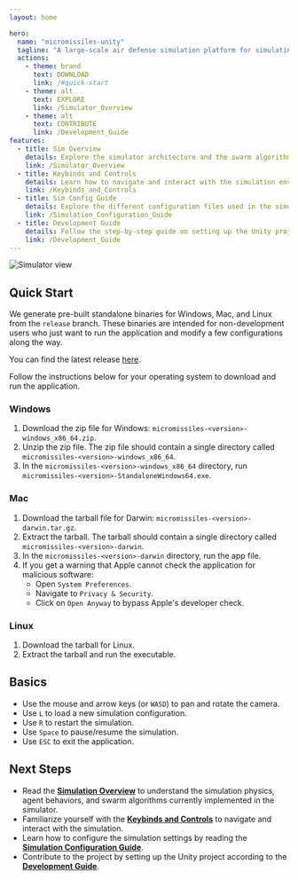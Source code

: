 ```yaml
---
layout: home

hero:
  name: "micromissiles-unity"
  tagline: "A large-scale air defense simulation platform for simulating swarm-on-swarm engagements with hierarchical interceptors and micromissiles"
  actions:
    - theme: brand
      text: DOWNLOAD
      link: /#quick-start
    - theme: alt
      text: EXPLORE
      link: /Simulator_Overview
    - theme: alt
      text: CONTRIBUTE
      link: /Development_Guide
features:
  - title: Sim Overview
    details: Explore the simulator architecture and the swarm algorithms currently implemented in the simulator.
    link: /Simulator_Overview
  - title: Keybinds and Controls
    details: Learn how to navigate and interact with the simulation environment using your keyboard and mouse.
    link: /Keybinds_and_Controls
  - title: Sim Config Guide
    details: Explore the different configuration files used in the simulation and how to modify them to customize your engagement scenarios.
    link: /Simulation_Configuration_Guide
  - title: Development Guide
    details: Follow the step-by-step guide on setting up the Unity project in development mode to contribute to it.
    link: /Development_Guide
---
```


![Simulator view](./images/simulator_view.png)

## Quick Start

We generate pre-built standalone binaries for Windows, Mac, and Linux from the `release` branch.
These binaries are intended for non-development users who just want to run the application and modify a few configurations along the way.

You can find the latest release [here](https://github.com/PisterLab/micromissiles-unity/releases/latest).

Follow the instructions below for your operating system to download and run the application.

### Windows

1. Download the zip file for Windows: `micromissiles-<version>-windows_x86_64.zip`.
2. Unzip the zip file. The zip file should contain a single directory called `micromissiles-<version>-windows_x86_64`.
3. In the `micromissiles-<version>-windows_x86_64` directory, run `micromissiles-<version>-StandaloneWindows64.exe`.

### Mac

1. Download the tarball file for Darwin: `micromissiles-<version>-darwin.tar.gz`.
2. Extract the tarball. The tarball should contain a single directory called `micromissiles-<version>-darwin`.
3. In the `micromissiles-<version>-darwin` directory, run the app file.
4. If you get a warning that Apple cannot check the application for malicious software:
   * Open `System Preferences`.
   * Navigate to `Privacy & Security`.
   * Click on `Open Anyway` to bypass Apple's developer check.

### Linux

1. Download the tarball for Linux.
2. Extract the tarball and run the executable.

## Basics

- Use the mouse and arrow keys (or `WASD`) to pan and rotate the camera.
- Use `L` to load a new simulation configuration.
- Use `R` to restart the simulation.
- Use `Space` to pause/resume the simulation.
- Use `ESC` to exit the application.

## Next Steps

- Read the [**Simulation Overview**](./Simulator_Overview.md) to understand the simulation physics, agent behaviors, and swarm algorithms currently implemented in the simulator.
- Familiarize yourself with the [**Keybinds and Controls**](./Keybinds_and_Controls.md) to navigate and interact with the simulation.
- Learn how to configure the simulation settings by reading the [**Simulation Configuration Guide**](./Simulation_Configuration_Guide.md).
- Contribute to the project by setting up the Unity project according to the [**Development Guide**](./Development_Guide.md).

